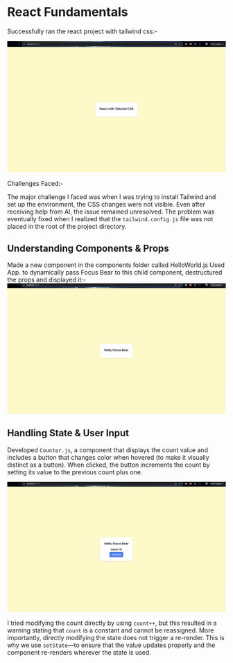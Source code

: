 # React Fundamentals

Successfully ran the react project with tailwind css:-

![React App With Tail Wind](image.png)

Challenges Faced:-

The major challenge I faced was when I was trying to install Tailwind and set up the environment, the CSS changes were not visible. Even after receiving help from AI, the issue remained unresolved. The problem was eventually fixed when I realized that the `tailwind.config.js` file was not placed in the root of the project directory.

## Understanding Components & Props

Made a new component in the components folder called HelloWorld.js
Used App. to dynamically pass Focus Bear to this child component, destructured the props and displayed it:-
![alt text](image-1.png)

## Handling State & User Input

Developed `Counter.js`, a component that displays the count value and includes a button that changes color when hovered (to make it visually distinct as a button). When clicked, the button increments the count by setting its value to the previous count plus one.

![With Counter](image-2.png)

I tried modifying the count directly by using `count++`, but this resulted in a warning stating that `count` is a constant and cannot be reassigned. More importantly, directly modifying the state does not trigger a re-render. This is why we use `setState`—to ensure that the value updates properly and the component re-renders wherever the state is used.
